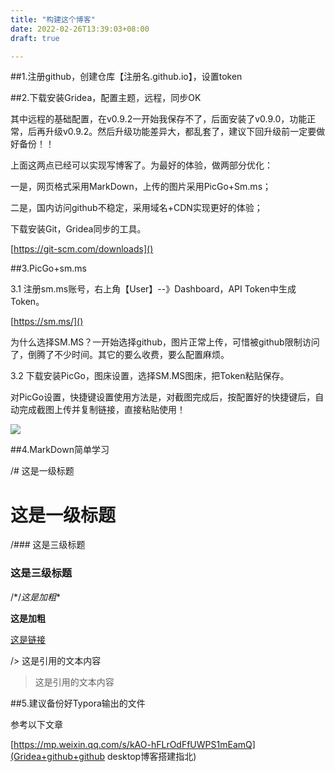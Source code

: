 ```yaml
---
title: "构建这个博客"
date: 2022-02-26T13:39:03+08:00
draft: true

---
```


##1.注册github，创建仓库【注册名.github.io】，设置token

##2.下载安装Gridea，配置主题，远程，同步OK

其中远程的基础配置，在v0.9.2一开始我保存不了，后面安装了v0.9.0，功能正常，后再升级v0.9.2。然后升级功能差异大，都乱套了，建议下回升级前一定要做好备份！！

上面这两点已经可以实现写博客了。为最好的体验，做两部分优化：

一是，网页格式采用MarkDown，上传的图片采用PicGo+Sm.ms；

二是，国内访问github不稳定，采用域名+CDN实现更好的体验；

下载安装Git，Gridea同步的工具。

[https://git-scm.com/downloads]()

##3.PicGo+sm.ms

3.1 注册sm.ms账号，右上角【User】--》Dashboard，API Token中生成Token。

[https://sm.ms/]()

为什么选择SM.MS？一开始选择github，图片正常上传，可惜被github限制访问了，倒腾了不少时间。其它的要么收费，要么配置麻烦。

 3.2 下载安装PicGo，图床设置，选择SM.MS图床，把Token粘贴保存。

对PicGo设置，快捷键设置使用方法是，对截图完成后，按配置好的快捷键后，自动完成截图上传并复制链接，直接粘贴使用！

![](https://s2.loli.net/2022/02/25/ylsFkIdtYpJVCiZ.png)

##4.MarkDown简单学习

/# 这是一级标题

# 这是一级标题

/### 这是三级标题

### 这是三级标题

/*/*这是加粗**

**这是加粗**

[这是链接]()

/> 这是引用的文本内容

> 这是引用的文本内容



##5.建议备份好Typora输出的文件



参考以下文章

[https://mp.weixin.qq.com/s/kAO-hFLrOdFfUWPS1mEamQ](Gridea+github+github desktop博客搭建指北)
